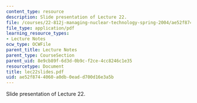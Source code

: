 ```yaml
---
content_type: resource
description: Slide presentation of Lecture 22.
file: /courses/22-812j-managing-nuclear-technology-spring-2004/ae52f8744060a0db0eadd700d16e3a5b_lec22slides.pdf
file_type: application/pdf
learning_resource_types:
- Lecture Notes
ocw_type: OCWFile
parent_title: Lecture Notes
parent_type: CourseSection
parent_uid: 8e9cb89f-6d3d-0b9c-f2ce-4cc8246c1e35
resourcetype: Document
title: lec22slides.pdf
uid: ae52f874-4060-a0db-0ead-d700d16e3a5b
---
```

Slide presentation of Lecture 22.

